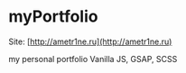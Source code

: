# myPortfolio

Site: [http://ametr1ne.ru](http://ametr1ne.ru)

my personal portfolio 
Vanilla JS, GSAP, SCSS


